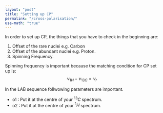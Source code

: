 ```yaml
---
layout: "post"
title: "Setting up CP"
permalink: "/cross-polarisation/"
use-math: "true"
---
```


In order to set up CP, the things that you have to check in the beginning are:
1. Offset of the rare nuclei e.g. Carbon
2. Offset of the abundant nuclei e.g. Proton.
3. Spinning Frequency.

Spinning frequency is important because the matching condition for CP set up is:
$$ \nu_{1H} - \nu_{13C} = \nu_r $$

In the LAB sequence follwowing parameters are important.

- o1 : Put it at the centre of your $^{13}C$ spectrum.
- o2 : Put it at the centre of your $^{1}H$ spectrum.


 